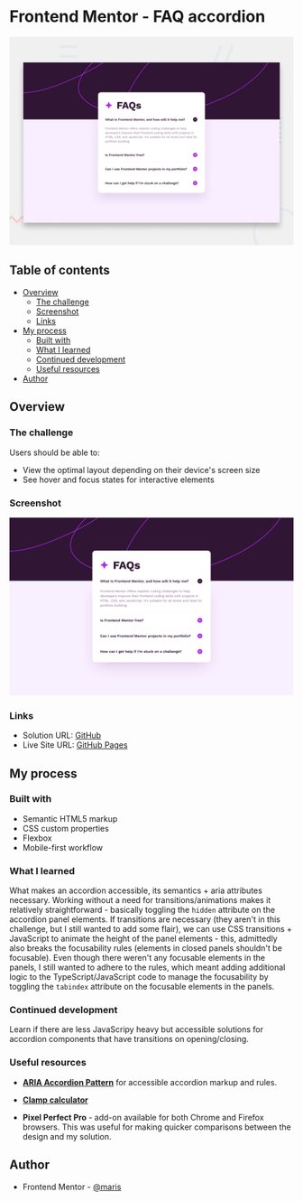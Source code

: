 # Frontend Mentor - FAQ accordion

![Design preview for the FAQ accordion coding challenge](preview.jpg)

## Table of contents

- [Overview](#overview)
  - [The challenge](#the-challenge)
  - [Screenshot](#screenshot)
  - [Links](#links)
- [My process](#my-process)
  - [Built with](#built-with)
  - [What I learned](#what-i-learned)
  - [Continued development](#continued-development)
  - [Useful resources](#useful-resources)
- [Author](#author)


## Overview

### The challenge

Users should be able to:

- View the optimal layout depending on their device's screen size
- See hover and focus states for interactive elements

### Screenshot

![](./design/my-solution.png)

### Links

- Solution URL: [GitHub](https://github.com/marisudris/faq-accordion)
- Live Site URL: [GitHub Pages](https://marisudris.github.io/faq-accordion)

## My process

### Built with

- Semantic HTML5 markup
- CSS custom properties
- Flexbox
- Mobile-first workflow

### What I learned

What makes an accordion accessible, its semantics + aria attributes necessary. Working without a need for transitions/animations makes it relatively straightforward - basically toggling the `hidden` attribute on the accordion panel elements.
If transitions are necessary (they aren't in this challenge, but I still wanted to add some flair), we can use CSS transitions + JavaScript to animate the height of the panel elements - this, admittedly also breaks the focusability rules (elements in closed panels shouldn't be focusable). Even though there weren't any focusable elements in the panels, I still wanted to adhere to the rules, which meant adding additional logic to the TypeScript/JavaScript code to manage the focusability by toggling the `tabindex` attribute on the focusable elements in the panels.

### Continued development

Learn if there are less JavaScripy heavy but accessible solutions for accordion components that have transitions on opening/closing.

### Useful resources
- [**ARIA Accordion Pattern**](https://www.w3.org/WAI/ARIA/apg/patterns/accordion/) for accessible accordion markup and rules.

- [**Clamp calculator**](https://www.marcbacon.com/tools/clamp-calculator/)

- **Pixel Perfect Pro** - add-on available for both Chrome and Firefox browsers. This was useful for making quicker comparisons between the design and my solution.

## Author

- Frontend Mentor - [@maris](https://www.frontendmentor.io/profile/marisudris)
